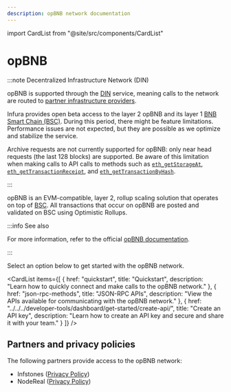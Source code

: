 ```yaml
---
description: opBNB network documentation
---
```


import CardList from "@site/src/components/CardList"

# opBNB

:::note Decentralized Infrastructure Network (DIN)

opBNB is supported through the [DIN](https://www.infura.io/solutions/decentralized-infrastructure-service) service,
meaning calls to the network are routed to [partner infrastructure providers](#partners-and-privacy-policies).

Infura provides open beta access to the layer 2 opBNB and its layer 1 [BNB Smart Chain (BSC)](../bnb-smart-chain/index.md). During this period, there might be feature limitations.
Performance issues are not expected, but they are possible as we optimize and stabilize the service.

Archive requests are not currently supported for opBNB: only near head requests (the last 128 blocks) are supported. Be aware of this limitation when making calls
to API calls to methods such as [`eth_getStorageAt`](./json-rpc-methods/eth_getstorageat.mdx),
[`eth_getTransactionReceipt`](./json-rpc-methods/eth_gettransactionreceipt.mdx), and
[`eth_getTransactionByHash`](./json-rpc-methods/eth_gettransactionbyhash.mdx).

:::

opBNB is an EVM-compatible, layer 2, rollup scaling solution that operates on top of [BSC](../bnb-smart-chain/index.md). All transactions that occur on opBNB are posted and validated on BSC using Optimistic Rollups.

:::info See also

For more information, refer to the official [opBNB documentation](https://docs.bnbchain.org/bnb-opbnb/overview/).

:::

Select an option below to get started with the opBNB network.

<CardList
  items={[
    {
      href: "quickstart",
      title: "Quickstart",
      description: "Learn how to quickly connect and make calls to the opBNB network."
    },
    {
      href: "json-rpc-methods",
      title: "JSON-RPC APIs",
      description: "View the APIs available for communicating with the opBNB network."
    },
    {
      href: "../../../developer-tools/dashboard/get-started/create-api/",
      title: "Create an API key",
      description: "Learn how to create an API key and secure and share it with your team."
    }
  ]}
/>

## Partners and privacy policies

The following partners provide access to the opBNB network:
<!-- markdown-link-check-disable -->
- Infstones ([Privacy Policy](https://infstones.com/terms/privacy-notice))
- NodeReal ([Privacy Policy](https://nodereal.io/privacy-policy))
<!-- markdown-link-check-enable -->
